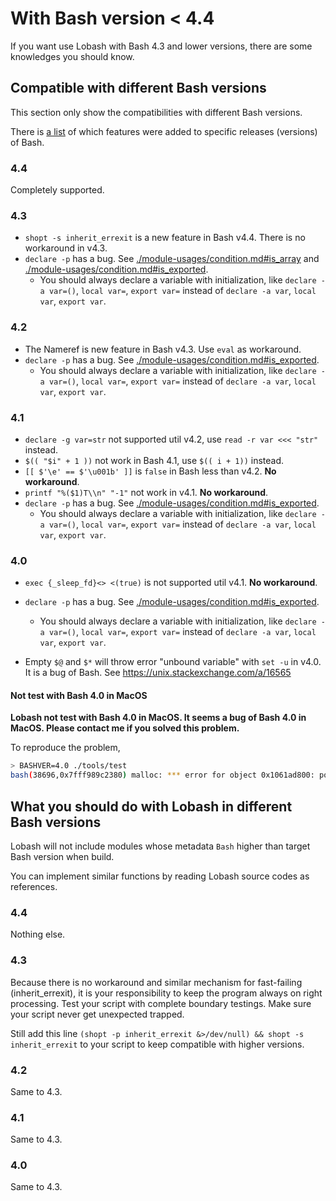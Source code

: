 # With Bash version < 4.4

If you want use Lobash with Bash 4.3 and lower versions, there are some knowledges you should know.

## Compatible with different Bash versions

This section only show the compatibilities with different Bash versions.

There is [a list](http://mywiki.wooledge.org/BashFAQ/061) of which features were added to specific releases (versions) of Bash.

### 4.4

Completely supported.

### 4.3

- `shopt -s inherit_errexit` is a new feature in Bash v4.4. There is no workaround in v4.3.
- `declare -p` has a bug. See [./module-usages/condition.md#is_array](./module-usages/condition.md#is_array) and [./module-usages/condition.md#is_exported](./module-usages/condition.md#is_exported).
  - You should always declare a variable with initialization, like `declare -a var=()`, `local var=`, `export var=` instead of `declare -a var`, `local var`, `export var`.

### 4.2

- The Nameref is new feature in Bash v4.3. Use `eval` as workaround.
- `declare -p` has a bug. See [./module-usages/condition.md#is_exported](./module-usages/condition.md#is_exported).
  - You should always declare a variable with initialization, like `declare -a var=()`, `local var=`, `export var=` instead of `declare -a var`, `local var`, `export var`.

### 4.1

- `declare -g var=str` not supported util v4.2, use `read -r var <<< "str"` instead.
- `$(( "$i" + 1 ))` not work in Bash 4.1, use `$(( i + 1))` instead.
- `[[ $'\e' == $'\u001b' ]]` is `false` in Bash less than v4.2. **No workaround**.
- `printf "%($1)T\\n" "-1"` not work in v4.1. **No workaround**.
- `declare -p` has a bug. See [./module-usages/condition.md#is_exported](./module-usages/condition.md#is_exported).
  - You should always declare a variable with initialization, like `declare -a var=()`, `local var=`, `export var=` instead of `declare -a var`, `local var`, `export var`.

### 4.0

- `exec {_sleep_fd}<> <(true)` is not supported util v4.1. **No workaround**.
- `declare -p` has a bug. See [./module-usages/condition.md#is_exported](./module-usages/condition.md#is_exported).
  - You should always declare a variable with initialization, like `declare -a var=()`, `local var=`, `export var=` instead of `declare -a var`, `local var`, `export var`.

- Empty `$@` and `$*` will throw error "unbound variable" with `set -u` in v4.0. It is a bug of Bash. See https://unix.stackexchange.com/a/16565

#### Not test with Bash 4.0 in MacOS

**Lobash not test with Bash 4.0 in MacOS. It seems a bug of Bash 4.0 in MacOS. Please contact me if you solved this problem.**

To reproduce the problem,

```sh
> BASHVER=4.0 ./tools/test
bash(38696,0x7fff989c2380) malloc: *** error for object 0x1061ad800: pointer being freed was not allocated
```

## What you should do with Lobash in different Bash versions

Lobash will not include modules whose metadata `Bash` higher than target Bash version when build.

You can implement similar functions by reading Lobash source codes as references.

### 4.4

Nothing else.

### 4.3

Because there is no workaround and similar mechanism for fast-failing (inherit_errexit),
it is your responsibility to keep the program always on right processing.
Test your script with complete boundary testings. Make sure your script never get unexpected trapped.

Still add this line `(shopt -p inherit_errexit &>/dev/null) && shopt -s inherit_errexit` to
your script to keep compatible with higher versions.

### 4.2

Same to 4.3.

### 4.1

Same to 4.3.

### 4.0

Same to 4.3.

